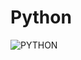 # Python

![PYTHON](https://scontent-gru2-2.xx.fbcdn.net/v/t39.30808-6/327109699_601986431770543_6621341106770029150_n.png?stp=dst-png_s960x960&_nc_cat=102&ccb=1-7&_nc_sid=5f2048&_nc_eui2=AeEYUPvpkoj27dJ4JKVFRN1kS4b6dke3Ib9Lhvp2R7chv5w38kGl6vNPypSCOADIEZzPMJoETCT-EPFr0qhTCH0d&_nc_ohc=-lgiJKr1HrUAX-918kv&_nc_ht=scontent-gru2-2.xx&oh=00_AfC2uTH8P9nkP5aRMoGiLocLvy-s2F5rHfwUUuyWbEpv8A&oe=6538310F)
